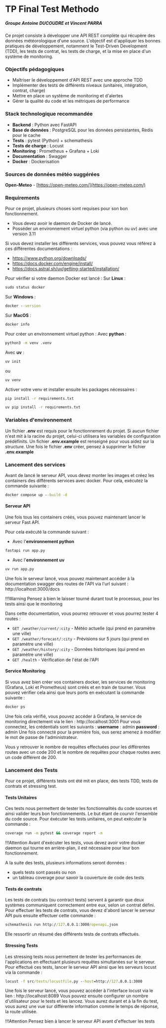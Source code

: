 # TP Final Test Methodo
##### Groupe Antoine DUCOUDRE et Vincent PARRA

Ce projet consiste à développer une API REST complète qui récupère des données météorologique d'une source. L'objectif est d'appliquer les bonnes pratiques de développement, notamment le Test-Driven Development (TDD), les tests de contrat, les tests de charge, et la mise en place d'un système de monitoring.

### Objectifs pédagogiques
- Maîtriser le développement d'API REST avec une approche TDD
- Implémenter des tests de différents niveaux (unitaires, intégration, contrat, charge)
- Mettre en place un système de monitoring et d'alertes
- Gérer la qualité du code et les métriques de performance

### Stack technologique recommandée
- **Backend** : Python avec FastAPI
- **Base de données** : PostgreSQL pour les données persistantes, Redis pour le cache
- **Tests** : pytest (Python) + schemathesis
- **Tests de charge** : Locust
- **Monitoring** : Prometheus + Grafana + Loki
- **Documentation** : Swagger
- **Docker** : Dockerisation

### Sources de données météo suggérées
**Open-Meteo** - [https://open-meteo.com/](https://open-meteo.com/)

### Requirements
Pour ce projet, plusieurs choses sont requises pour son bon fonctionnement.
- Vous devez avoir le daemon de Docker de lancé.
- Posséder un environnement virtuel python (via python ou uv) avec une version 3.11

Si vous devez installer les différents services, vous pouvez vous référez à ces différentes documentations : 
- https://www.python.org/downloads/
- https://docs.docker.com/engine/install/
- https://docs.astral.sh/uv/getting-started/installation/

Pour vérifier si votre daemon Docker est lancé :
Sur **Linux** :
```cmd
sudo status docker
```

Sur **Windows** :
```cmd
docker --version
```

Sur **MacOS** :
```cmd
docker info
```

Pour créer un environnement virtuel python :
Avec **python** :
```cmd
python3 -m venv .venv
```
Avec **uv** :
```cmd
uv init
```
ou
```cmd
uv venv
```
Activer votre venv et installer ensuite les packages nécessaires :
```cmd
pip install -r requirements.txt
```
```cmd
uv pip install -r requirements.txt
```

### Variables d'environnement
Un fichier **.env** est requis pour le fonctionnement du projet. Si aucun fichier n'est mit à la racine du projet, celui-ci utilisera les variables de configuration prédéfinits.
Un fichier **.env.example** est renseigné pour vous aidez sur la structure.
Une fois le fichier **.env** créer, pensez à supprimer le fichier **.env.example**

### Lancement des services
Avant de lancé le serveur API, vous devez monter les images et créez les containers des différents services avec docker.
Pour cela, exécutez la commande suivante :
```cmd
docker compose up --build -d
```

#### Serveur API
Une fois tous les containers créés, vous pouvez maintenant lancer le serveur Fast API.

Pour cela exécuté la commande suivant : 
- Avec l'**environnement python**
```cmd
fastapi run app.py
```
- Avec l'**environnement uv** 
```cmd
uv run app.py
```

Une fois le serveur lancé, vous pouvez maintenant accéder à la documentation swagger des routes de l'API via l'url suivant : 
http://localhost:3000/docs

!!!Warning Pensez à bien le laisser tourné durant tout le processus, pour les tests ainsi que le monitoring

Dans cette documentation, vous pourrez retrouver et vous pourrez tester 4 routes :
- `GET /weather/current/:city` - Météo actuelle (qui prend en paramètre une ville)
- `GET /weather/forecast/:city` - Prévisions sur 5 jours (qui prend en paramètre une ville)
- `GET /weather/history/:city` - Données historiques (qui prend en paramètre une ville)
- `GET /health` - Vérification de l'état de l'API

#### Service Monitoring
Si vous avez bien créer vos containers docker, les services de monitoring (Grafana, Loki et Prometheus) sont créés et en train de tourner. 
Vous pouvez vérifier cela ainsi que leurs ports en exécutant la commande suivante :
```cmd
docker ps
```
Une fois cela vérifié, vous pouvez accéder à Grafana, le service de monitoring directement via le lien : 
http://localhost:3001
Pour vous connectez, les crédentials sont les suivants : 
**username** : admin
**password** : admin
Une fois connecté pour la première fois, ous serez amenez à modifier le mot de passe de l'administrateur.

Vous y retrouver le nombre de requêtes effectuées pour les différentes routes avec un code 200 et le nombre de requêtes pour chaque routes avec un code différent de 200.

### Lancement des Tests
Pour ce projet, différents tests ont été mit en place, des tests TDD, tests de contrats et stressing test.
#### Tests Unitaires
Ces tests nous permettent de tester les fonctionnalités du code sources et ainsi valider leurs bon fonctionnements. Le but étant de courvir l'ensemble du code source.
Pour éxécuter les tests unitaires, on peut exécuter la commande : 
```cmd
coverage run -m pytest && coverage report -m
```
!!!Attention Avant d'exécuter les tests, vous devez avoir votre docker daemon qui tourne en arrière-plan, il est nécessaire pour leur bon fonctionnement.

A la suite des tests, plusieurs informations seront données : 
- quels tests sont passés ou non
- un tableau coverage pour savoir la couverture de code des tests

#### Tests de contrats
Les tests de contrats (ou contract tests) servent à garantir que deux systèmes communiquent correctement entre eux, selon un contrat défini.
Pour effectuer les tests de contrats, vous devez d'abord lancer le serveur API puis ensuite effectuer cette commande : 
```cmd
schemathesis run http://127.0.0.1:3000/openapi.json
```
Elle ressortir un résumé des différents tests de contrats effectués.

#### Stressing Tests
Les stressing tests nous permettent de tester les performances de l'applications en effectuant plusieurs requêtes simultanées sur le serveur.
Pour effectué ces tests, lancer le serveur API ainsi que les serveurs locust via la commande : 
```cmd
locust -f src/tests/locustfile.py --host=http://127.0.0.1:3000
```
Une fois le serveur lancé, vous pouvez accéder à l'interface locust via le lien : 
http://localhost:8089
Vous pouvez ensuite configurer un nombre d'utilisateur pour le tests et les lancez.
Vous aurez durant et à la fin du test, vous aurez une vue sur différente information comme le temps de réponse, la route utilisée.

!!!Attention Pensez bien à lancer le serveur API avant d'effectuer les tests